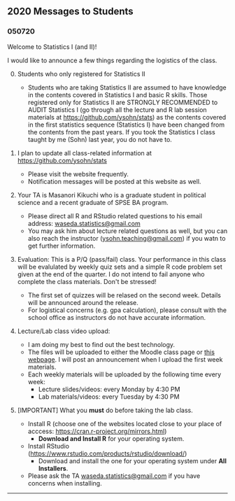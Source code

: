## 2020 Messages to Students

### 050720 

Welcome to Statistics I (and II)!

I would like to announce a few things regarding the logistics of the class.

0. Students who only registered for Statistics II 
	- Students who are taking Statistics II are assumed to have knowledge in the contents covered in Statistics I and basic R skills. Those registered only for Statistics II are STRONGLY RECOMMENDED to AUDIT Statistics I (go through all the lecture and R lab session materials at https://github.com/ysohn/stats) as the contents covered in the first statistics sequence (Statistics I) have been changed from the contents from the past years. If you took the Statistics I class taught by me (Sohn) last year, you do not have to. 

1. I plan to update all class-related information at https://github.com/ysohn/stats 
	- Please visit the website frequently.  
	- Notification messages will be posted at this website as well.

2. Your TA is Masanori Kikuchi who is a graduate student in political science and a recent graduate of SPSE BA program. 
	- Please direct all R and RStudio related questions to his email address: [waseda.statistics@gmail.com](mailto:waseda.statistics@gmail.com)
	- You may ask him about lecture related questions as well, but you can also reach the instructor (ysohn.teaching@gmail.com) if you watn to get further information. 

3. Evaluation: This is a P/Q (pass/fail) class. Your performance in this class will be evalulated by weekly quiz sets and a simple R code problem set given at the end of the quarter. I do not intend to fail anyone who complete the class materials. Don't be stressed!
	- The first set of quizzes will be relased on the second week. Details will be announced around the release. 
	- For logistical concerns (e.g. gpa calculation), please consult with the school office as instructors do not have accurate information.

4. Lecture/Lab class video upload: 
	- I am doing my best to find out the best technology.  
	- The files will be uploaded to either the Moodle class page or [this webpage](https://github.com/ysohn/stats). I will post an announcement when I upload the first week materials.  
	- Each weekly materials will be uploaded by the following time every week: 
		- Lecture slides/videos: every Monday by 4:30 PM  
		- Lab materials/videos: every Tuesday by 4:30 PM

5. [IMPORTANT] What you **must** do before taking the lab class. 
	- Install R (choose one of the websites located close to your place of acccess: https://cran.r-project.org/mirrors.html)
		- **Download and Install R** for your operating system.
	- Install RStudio (https://www.rstudio.com/products/rstudio/download/)
		- Download and install the one for your operating system under **All Installers**.
	- Please ask the TA [waseda.statistics@gmail.com](mailto:waseda.statistics@gmail.com) if you have concerns when installing. 
	 
---
